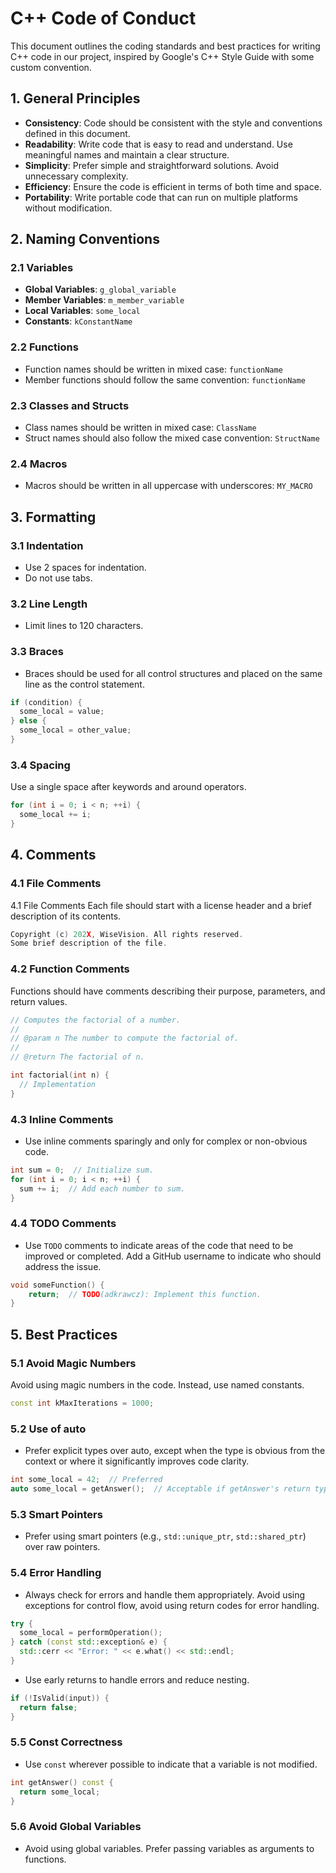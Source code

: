 # C++ Code of Conduct

This document outlines the coding standards and best practices for writing C++ code in our project, inspired by Google's C++ Style Guide with some custom convention.

## 1. General Principles

- **Consistency**: Code should be consistent with the style and conventions defined in this document.
- **Readability**: Write code that is easy to read and understand. Use meaningful names and maintain a clear structure.
- **Simplicity**: Prefer simple and straightforward solutions. Avoid unnecessary complexity.
- **Efficiency**: Ensure the code is efficient in terms of both time and space.
- **Portability**: Write portable code that can run on multiple platforms without modification.

## 2. Naming Conventions

### 2.1 Variables

- **Global Variables**: `g_global_variable`
- **Member Variables**: `m_member_variable`
- **Local Variables**: `some_local`
- **Constants**: `kConstantName`

### 2.2 Functions

- Function names should be written in mixed case: `functionName`
- Member functions should follow the same convention: `functionName`

### 2.3 Classes and Structs

- Class names should be written in mixed case: `ClassName`
- Struct names should also follow the mixed case convention: `StructName`

### 2.4 Macros

- Macros should be written in all uppercase with underscores: `MY_MACRO`

## 3. Formatting

### 3.1 Indentation

- Use 2 spaces for indentation.
- Do not use tabs.

### 3.2 Line Length

- Limit lines to 120 characters.

### 3.3 Braces

- Braces should be used for all control structures and placed on the same line as the control statement.

```cpp
if (condition) {
  some_local = value;
} else {
  some_local = other_value;
}
```

### 3.4 Spacing

Use a single space after keywords and around operators.

```cpp
for (int i = 0; i < n; ++i) {
  some_local += i;
}
```

## 4. Comments

### 4.1 File Comments

4.1 File Comments
Each file should start with a license header and a brief description of its contents.

```cpp
Copyright (c) 202X, WiseVision. All rights reserved.
Some brief description of the file.
```


### 4.2 Function Comments

Functions should have comments describing their purpose, parameters, and return values.

```cpp
// Computes the factorial of a number.
//
// @param n The number to compute the factorial of.
//
// @return The factorial of n.

int factorial(int n) {
  // Implementation
}
```

### 4.3 Inline Comments

- Use inline comments sparingly and only for complex or non-obvious code.

```cpp
int sum = 0;  // Initialize sum.
for (int i = 0; i < n; ++i) {
  sum += i;  // Add each number to sum.
}
```

### 4.4 TODO Comments

- Use `TODO` comments to indicate areas of the code that need to be improved or completed. Add a GitHub username to indicate who should address the issue.

```cpp
void someFunction() {
    return;  // TODO(adkrawcz): Implement this function.
}
```

## 5. Best Practices

### 5.1 Avoid Magic Numbers

Avoid using magic numbers in the code. Instead, use named constants.

```cpp
const int kMaxIterations = 1000;
```

### 5.2 Use of auto

- Prefer explicit types over auto, except when the type is obvious from the context or where it significantly improves code clarity.

```cpp
int some_local = 42;  // Preferred
auto some_local = getAnswer();  // Acceptable if getAnswer's return type is clear
```

### 5.3 Smart Pointers

- Prefer using smart pointers (e.g., `std::unique_ptr`, `std::shared_ptr`) over raw pointers.

### 5.4 Error Handling

- Always check for errors and handle them appropriately. Avoid using exceptions for control flow, avoid using return codes for error handling.

```cpp
try {
  some_local = performOperation();
} catch (const std::exception& e) {
  std::cerr << "Error: " << e.what() << std::endl;
}
```

- Use early returns to handle errors and reduce nesting.

```cpp
if (!IsValid(input)) {
  return false;
}
```

### 5.5 Const Correctness

- Use `const` wherever possible to indicate that a variable is not modified.

```cpp
int getAnswer() const {
  return some_local;
}
```

### 5.6 Avoid Global Variables

- Avoid using global variables. Prefer passing variables as arguments to functions.